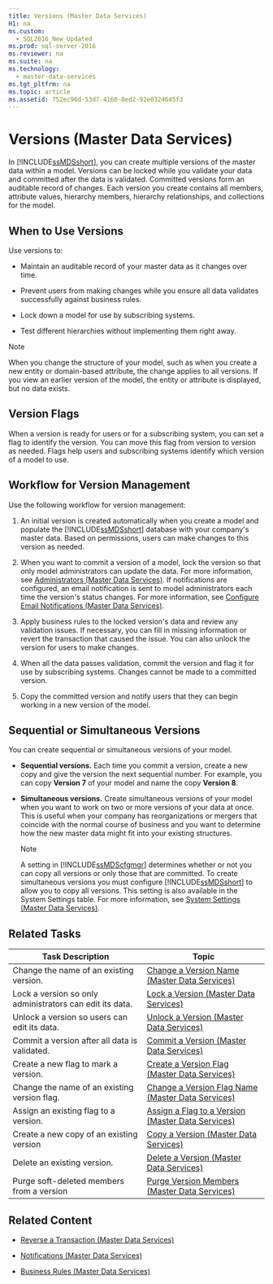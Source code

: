 ```yaml
---
title: Versions (Master Data Services)
H1: na
ms.custom: 
  - SQL2016_New_Updated
ms.prod: sql-server-2016
ms.reviewer: na
ms.suite: na
ms.technology: 
  - master-data-services
ms.tgt_pltfrm: na
ms.topic: article
ms.assetid: 752ec96d-53d7-4160-8ed2-92e0324645f3
---
```

# Versions (Master Data Services)
  In [!INCLUDE[ssMDSshort](../../Topics/TopicNameContainA/includes/ssMDSshort_md.md)], you can create multiple versions of the master data within a model. Versions can be locked while you validate your data and committed after the data is validated. Committed versions form an auditable record of changes. Each version you create contains all members, attribute values, hierarchy members, hierarchy relationships, and collections for the model.  
  
## When to Use Versions  
 Use versions to:  
  
-   Maintain an auditable record of your master data as it changes over time.  
  
-   Prevent users from making changes while you ensure all data validates successfully against business rules.  
  
-   Lock down a model for use by subscribing systems.  
  
-   Test different hierarchies without implementing them right away.  
  
> [!NOTE]  
>  When you change the structure of your model, such as when you create a new entity or domain-based attribute, the change applies to all versions. If you view an earlier version of the model, the entity or attribute is displayed, but no data exists.  
  
## Version Flags  
 When a version is ready for users or for a subscribing system, you can set a flag to identify the version. You can move this flag from version to version as needed. Flags help users and subscribing systems identify which version of a model to use.  
  
## Workflow for Version Management  
 Use the following workflow for version management:  
  
1.  An initial version is created automatically when you create a model and populate the [!INCLUDE[ssMDSshort](../../Topics/TopicNameContainA/includes/ssMDSshort_md.md)] database with your company's master data. Based on permissions, users can make changes to this version as needed.  
  
2.  When you want to commit a version of a model, lock the version so that only model administrators can update the data. For more information, see [Administrators &#40;Master Data Services&#41;](../../Topics/TopicNameNotContainA/Administrators--Master-Data-Services-.md). If notifications are configured, an email notification is sent to model administrators each time the version's status changes. For more information, see [Configure Email Notifications &#40;Master Data Services&#41;](../../Topics/TopicNameNotContainA/Configure-Email-Notifications--Master-Data-Services-.md).  
  
3.  Apply business rules to the locked version's data and review any validation issues. If necessary, you can fill in missing information or revert the transaction that caused the issue. You can also unlock the version for users to make changes.  
  
4.  When all the data passes validation, commit the version and flag it for use by subscribing systems. Changes cannot be made to a committed version.  
  
5.  Copy the committed version and notify users that they can begin working in a new version of the model.  
  
## Sequential or Simultaneous Versions  
 You can create sequential or simultaneous versions of your model.  
  
-   **Sequential versions.** Each time you commit a version, create a new copy and give the version the next sequential number. For example, you can copy **Version 7** of your model and name the copy **Version 8**.  
  
-   **Simultaneous versions.** Create simultaneous versions of your model when you want to work on two or more versions of your data at once. This is useful when your company has reorganizations or mergers that coincide with the normal course of business and you want to determine how the new master data might fit into your existing structures.  
  
    > [!NOTE]  
    >  A setting in [!INCLUDE[ssMDScfgmgr](../../Topics/TopicNameContainA/includes/ssMDScfgmgr_md.md)] determines whether or not you can copy all versions or only those that are committed. To create simultaneous versions you must configure [!INCLUDE[ssMDSshort](../../Topics/TopicNameContainA/includes/ssMDSshort_md.md)] to allow you to copy all versions. This setting is also available in the System Settings table. For more information, see [System Settings &#40;Master Data Services&#41;](../../Topics/TopicNameNotContainA/System-Settings--Master-Data-Services-.md).  
  
## Related Tasks  
  
|Task Description|Topic|  
|----------------------|-----------|  
|Change the name of an existing version.|[Change a Version Name &#40;Master Data Services&#41;](../../Topics/TopicNameContainA/Change-a-Version-Name--Master-Data-Services-.md)|  
|Lock a version so only administrators can edit its data.|[Lock a Version &#40;Master Data Services&#41;](../../Topics/TopicNameContainA/Lock-a-Version--Master-Data-Services-.md)|  
|Unlock a version so users can edit its data.|[Unlock a Version &#40;Master Data Services&#41;](../../Topics/TopicNameContainA/Unlock-a-Version--Master-Data-Services-.md)|  
|Commit a version after all data is validated.|[Commit a Version &#40;Master Data Services&#41;](../../Topics/TopicNameContainA/Commit-a-Version--Master-Data-Services-.md)|  
|Create a new flag to mark a version.|[Create a Version Flag &#40;Master Data Services&#41;](../../Topics/TopicNameContainA/Create-a-Version-Flag--Master-Data-Services-.md)|  
|Change the name of an existing version flag.|[Change a Version Flag Name &#40;Master Data Services&#41;](../../Topics/TopicNameContainA/Change-a-Version-Flag-Name--Master-Data-Services-.md)|  
|Assign an existing flag to a version.|[Assign a Flag to a Version &#40;Master Data Services&#41;](../../Topics/TopicNameContainA/Assign-a-Flag-to-a-Version--Master-Data-Services-.md)|  
|Create a new copy of an existing version|[Copy a Version &#40;Master Data Services&#41;](../../Topics/TopicNameContainA/Copy-a-Version--Master-Data-Services-.md)|  
|Delete an existing version.|[Delete a Version &#40;Master Data Services&#41;](../../Topics/TopicNameContainA/Delete-a-Version--Master-Data-Services-.md)|  
|Purge soft-deleted members from a version|[Purge Version Members &#40;Master Data Services&#41;](../../Topics/TopicNameNotContainA/Purge-Version-Members--Master-Data-Services-.md)|  
  
## Related Content  
  
-   [Reverse a Transaction &#40;Master Data Services&#41;](../../Topics/TopicNameContainA/Reverse-a-Transaction--Master-Data-Services-.md)  
  
-   [Notifications &#40;Master Data Services&#41;](../../Topics/TopicNameNotContainA/Notifications--Master-Data-Services-.md)  
  
-   [Business Rules &#40;Master Data Services&#41;](../../Topics/TopicNameNotContainA/Business-Rules--Master-Data-Services-.md)  
  
  